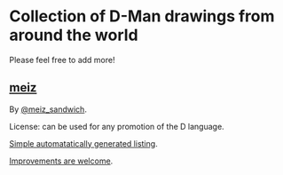 Collection of D-Man drawings from around the world
==================================================

Please feel free to add more!

## [meiz](https://twitter.com/meiz_sandwich)

By [@meiz_sandwich](https://twitter.com/meiz_sandwich).

License: can be used for any promotion of the D language.

[Simple automatatically generated listing](https://wilzbach.github.io/d-mans).

[Improvements are welcome](https://github.com/wilzbach/d-mans/issues/1).
